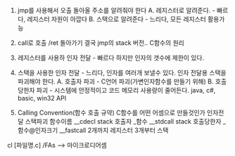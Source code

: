 1. jmp를 사용해서 오출
   돌아올 주소를 알려줘야 한다
  A. 레지스터로 알려준다. - 빠르다, 레지스터 자원이 아깝다
  B. 스택으로 알려준다 - 느리다, 모든 레지스터 활용가능
  
2. call로 호출 /ret 돌아가기
  결국 jmp의 stack 버전.. C함수의 원리
  
3. 레지스터를 사용하 인자 전달 - 빠르다
  하지만 인자의 갯수에 제한이 있다.

4. 스택을 사용한 인자 전달 - 느리다, 인자를 여러개 보낼수 있다.
  인자 전달용 스택을 파괴해야 한다.
  A. 호출자 파괴 - C언어 파괴(가변인자함수를 만들기 위해)
  B. 호출 당한자 파괴 - 시스템에 안정적이고 코드 메모리 사용량이 줄어든다.
    java, c#, basic, win32 API

5. Calling Convention(함수 호출 규약)
   C함수를 어떤 어셈으로 만들것인가
               인자전달             스택파괴      함수이름
   __cdecl      stack               호출자        _함수
   __stdcall    stack               호출당한자    _함수@인자크기
   __fastcall   2개까지 레지스터
                3개부터 스택

cl [파일명.c] /FAs --> 마이크로디어셈
